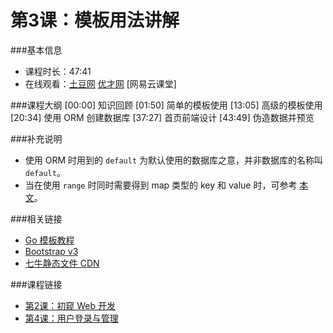第3课：模板用法讲解
==========================

###基本信息
- 课程时长：47:41
- 在线观看：[土豆网](http://www.tudou.com/programs/view/BuoN93Yplow/) [优才网](http://www.ucai.cn/course/chapter/87/3267/4792) [网易云课堂]

###课程大纲
	[00:00] 知识回顾
	[01:50] 简单的模板使用
	[13:05] 高级的模板使用
	[20:34] 使用 ORM 创建数据库
	[37:27] 首页前端设计
	[43:49] 伪造数据并预览
	
###补充说明

- 使用 ORM 时用到的 `default` 为默认使用的数据库之意，并非数据库的名称叫 `default`。 
- 当在使用 `range` 时同时需要得到 map 类型的 key 和 value 时，可参考 [本文](http://www.golang.tc/t/50d6bf54320b527e6d00001a)。

###相关链接

- [Go 模板教程](https://github.com/astaxie/build-web-application-with-golang/blob/master/ebook/07.4.md)
- [Bootstrap v3](http://v3.bootcss.com/)
- [七牛静态文件 CDN](http://www.staticfile.org/)

###课程链接

- [第2课：初窥 Web 开发](../lecture2/lecture2.md)
- [第4课：用户登录与管理](../lecture4/lecture4.md)